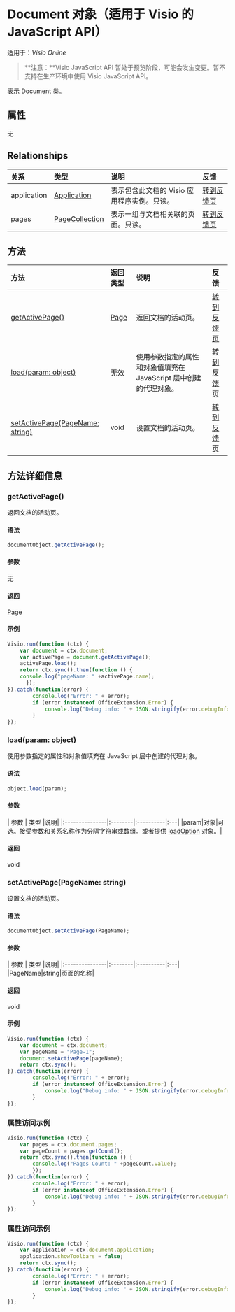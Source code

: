 # <a name="document-object-javascript-api-for-visio"></a>Document 对象（适用于 Visio 的 JavaScript API）

适用于：_Visio Online_
>**注意：**Visio JavaScript API 暂处于预览阶段，可能会发生变更。暂不支持在生产环境中使用 Visio JavaScript API。

表示 Document 类。

## <a name="properties"></a>属性

无

## <a name="relationships"></a>Relationships
| 关系 | 类型   |说明| 反馈|
|:---------------|:--------|:----------|:---|
|application|[Application](application.md)|表示包含此文档的 Visio 应用程序实例。只读。|[转到反馈页](https://github.com/OfficeDev/office-js-docs/issues/new?title=Visio-document-application)|
|pages|[PageCollection](pagecollection.md)|表示一组与文档相关联的页面。只读。|[转到反馈页](https://github.com/OfficeDev/office-js-docs/issues/new?title=Visio-document-pages)|

## <a name="methods"></a>方法

| 方法           | 返回类型    |说明| 反馈|
|:---------------|:--------|:----------|:---|
|[getActivePage()](#getactivepage)|[Page](page.md)|返回文档的活动页。|[转到反馈页](https://github.com/OfficeDev/office-js-docs/issues/new?title=Visio-document-getActivePage)|
|[load(param: object)](#loadparam-object)|无效|使用参数指定的属性和对象值填充在 JavaScript 层中创建的代理对象。|[转到反馈页](https://github.com/OfficeDev/office-js-docs/issues/new?title=Visio-document-load)|
|[setActivePage(PageName: string)](#setactivepagepagename-string)|void|设置文档的活动页。|[转到反馈页](https://github.com/OfficeDev/office-js-docs/issues/new?title=Visio-document-setActivePage)|

## <a name="method-details"></a>方法详细信息


### <a name="getactivepage"></a>getActivePage()
返回文档的活动页。

#### <a name="syntax"></a>语法
```js
documentObject.getActivePage();
```

#### <a name="parameters"></a>参数
无

#### <a name="returns"></a>返回
[Page](page.md)

#### <a name="examples"></a>示例
```js
Visio.run(function (ctx) { 
    var document = ctx.document;
    var activePage = document.getActivePage();
    activePage.load();
    return ctx.sync().then(function () {
    console.log("pageName: " +activePage.name);
      });   
}).catch(function(error) {
        console.log("Error: " + error);
        if (error instanceof OfficeExtension.Error) {
            console.log("Debug info: " + JSON.stringify(error.debugInfo));
        }
});
```


### <a name="loadparam-object"></a>load(param: object)
使用参数指定的属性和对象值填充在 JavaScript 层中创建的代理对象。

#### <a name="syntax"></a>语法
```js
object.load(param);
```

#### <a name="parameters"></a>参数
| 参数    | 类型   |说明|
|:---------------|:--------|:----------|:---|
|param|对象|可选。接受参数和关系名称作为分隔字符串或数组。或者提供 [loadOption](loadoption.md) 对象。|

#### <a name="returns"></a>返回
void

### <a name="setactivepagepagename-string"></a>setActivePage(PageName: string)
设置文档的活动页。

#### <a name="syntax"></a>语法
```js
documentObject.setActivePage(PageName);
```

#### <a name="parameters"></a>参数
| 参数    | 类型   |说明|
|:---------------|:--------|:----------|:---|
|PageName|string|页面的名称|

#### <a name="returns"></a>返回
void

#### <a name="examples"></a>示例
```js
Visio.run(function (ctx) { 
    var document = ctx.document;
    var pageName = "Page-1";
    document.setActivePage(pageName);
    return ctx.sync();
}).catch(function(error) {
        console.log("Error: " + error);
        if (error instanceof OfficeExtension.Error) {
            console.log("Debug info: " + JSON.stringify(error.debugInfo));
        }
});
```


### <a name="property-access-examples"></a>属性访问示例
```js
Visio.run(function (ctx) { 
    var pages = ctx.document.pages;
    var pageCount = pages.getCount();
    return ctx.sync().then(function () {
        console.log("Pages Count: " +pageCount.value);
        });
}).catch(function(error) {
        console.log("Error: " + error);
        if (error instanceof OfficeExtension.Error) {
            console.log("Debug info: " + JSON.stringify(error.debugInfo));
        }
});
```

### <a name="property-access-examples"></a>属性访问示例
```js
Visio.run(function (ctx) { 
    var application = ctx.document.application;
    application.showToolbars = false;
    return ctx.sync();
}).catch(function(error) {
        console.log("Error: " + error);
        if (error instanceof OfficeExtension.Error) {
            console.log("Debug info: " + JSON.stringify(error.debugInfo));
        }
});
```

